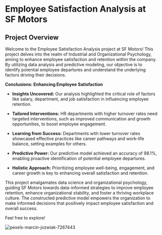 # Employee Satisfaction Analysis at SF Motors

## Project Overview

Welcome to the Employee Satisfaction Analysis project at SF Motors! This project delves into the realm of Industrial and Organizational Psychology, aiming to enhance employee satisfaction and retention within the company. By utilizing data analysis and predictive modeling, our objective is to identify potential employee departures and understand the underlying factors driving their decisions.



**Conclusions: Enhancing Employee Satisfaction**

- **Insights Uncovered:** Our analysis highlighted the critical role of factors like salary, department, and job satisfaction in influencing employee retention.
  
- **Tailored Interventions:** HR departments with higher turnover rates need targeted interventions, such as improved communication and growth opportunities, to boost employee engagement.
  
- **Learning from Success:** Departments with lower turnover rates showcased effective practices like career pathways and work-life balance, setting examples for others.
  
- **Predictive Power:** Our predictive model achieved an accuracy of 98.1%, enabling proactive identification of potential employee departures.
  
- **Holistic Approach:** Prioritizing employee well-being, engagement, and career growth is key to enhancing overall satisfaction and retention.


This project amalgamates data science and organizational psychology, guiding SF Motors towards data-informed strategies to improve employee retention, enhance organizational stability, and foster a thriving workplace culture. The constructed predictive model empowers the organization to make informed decisions that positively impact employee satisfaction and overall success.


Feel free to explore!



![pexels-marcin-jozwiak-7267443](https://github.com/lacomaofficial/Employee-Satisfaction-Analysis-SF-Motors/assets/132283879/b554b18e-98f1-44c8-83a4-f253de4466a1)




